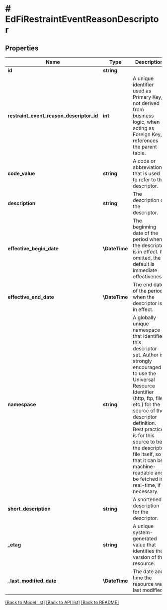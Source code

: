 # # EdFiRestraintEventReasonDescriptor

## Properties

Name | Type | Description | Notes
------------ | ------------- | ------------- | -------------
**id** | **string** |  | [optional]
**restraint_event_reason_descriptor_id** | **int** | A unique identifier used as Primary Key, not derived from business logic, when acting as Foreign Key, references the parent table. | [optional]
**code_value** | **string** | A code or abbreviation that is used to refer to the descriptor. |
**description** | **string** | The description of the descriptor. | [optional]
**effective_begin_date** | **\DateTime** | The beginning date of the period when the descriptor is in effect. If omitted, the default is immediate effectiveness. | [optional]
**effective_end_date** | **\DateTime** | The end date of the period when the descriptor is in effect. | [optional]
**namespace** | **string** | A globally unique namespace that identifies this descriptor set. Author is strongly encouraged to use the Universal Resource Identifier (http, ftp, file, etc.) for the source of the descriptor definition. Best practice is for this source to be the descriptor file itself, so that it can be machine-readable and be fetched in real-time, if necessary. |
**short_description** | **string** | A shortened description for the descriptor. |
**_etag** | **string** | A unique system-generated value that identifies the version of the resource. | [optional]
**_last_modified_date** | **\DateTime** | The date and time the resource was last modified. | [optional]

[[Back to Model list]](../../README.md#models) [[Back to API list]](../../README.md#endpoints) [[Back to README]](../../README.md)

